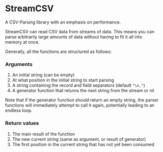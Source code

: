 StreamCSV
================================================================================

A CSV-Parsing library with an emphasis on performance.

StreamCSV can read CSV data from streams of data.
This means you can parse arbitrarily large amounts of data without having to fit
it all into memory at once.

Generally, all the functions are structured as follows:

### Arguments

1. An initial string (can be empty)
3. At what position in the initial string to start parsing
2. A string containing the record and field separators (default `"\n,"`)
4. A generator function that returns the next string from the stream or nil

Note that if the generator function should return an empty string, the parser
functions will immediately attempt to call it again, potentially leading to an
endless loop.

### Return values

1. The main result of the function
2. The new current string (same as argument, or result of generator)
3. The first position in the current string that has not yet been consumed
